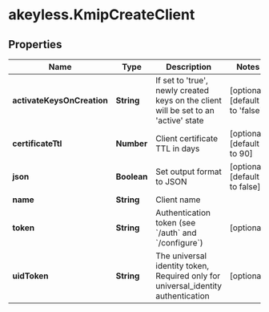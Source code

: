 # akeyless.KmipCreateClient

## Properties

Name | Type | Description | Notes
------------ | ------------- | ------------- | -------------
**activateKeysOnCreation** | **String** | If set to &#39;true&#39;, newly created keys on the client will be set to an &#39;active&#39; state | [optional] [default to &#39;false&#39;]
**certificateTtl** | **Number** | Client certificate TTL in days | [optional] [default to 90]
**json** | **Boolean** | Set output format to JSON | [optional] [default to false]
**name** | **String** | Client name | 
**token** | **String** | Authentication token (see &#x60;/auth&#x60; and &#x60;/configure&#x60;) | [optional] 
**uidToken** | **String** | The universal identity token, Required only for universal_identity authentication | [optional] 


